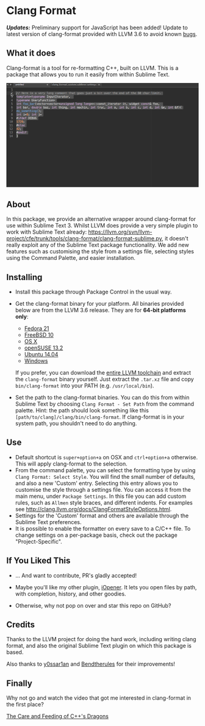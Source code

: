 Clang Format
============

***Updates:***
Preliminary support for JavaScript has been added! Update to latest version
of clang-format provided with LLVM 3.6 to avoid known [bugs](https://github.com/rosshemsley/SublimeClangFormat/pull/4).

What it does
------------
Clang-format is a tool for re-formatting C++, built on LLVM. This is a
package that allows you to run it easily from within Sublime Text.

![demo](https://raw.githubusercontent.com/rosshemsley/demos/master/clang_format.gif)

About
-----
In this package, we provide an alternative wrapper around clang-format
for use within Sublime Text 3. Whilst LLVM does provide a very simple plugin
to work with Sublime Text already:
https://llvm.org/svn/llvm-project/cfe/trunk/tools/clang-format/clang-format-sublime.py,
it doesn't really exploit any of the Sublime Text package functionality.
We add new features such as customising the style from a settings file,
selecting styles using the Command Palette, and easier installation.

Installing
----------
- Install this package through Package Control in the usual way.
- Get the clang-format binary for your platform. All binaries provided below are from
  the LLVM 3.6 release. They are for **64-bit platforms only**:
  - [Fedora 21](http://107.170.192.246:8001/llvm3.6/fedora21/clang-format)
  - [FreeBSD 10](http://107.170.192.246:8001/llvm3.6/freebsd10/clang-format)
  - [OS X](http://107.170.192.246:8001/llvm3.6/osx/clang-format)
  - [openSUSE 13.2](http://107.170.192.246:8001/llvm3.6/opensuse13.2/clang-format)
  - [Ubuntu 14.04](http://107.170.192.246:8001/llvm3.6/ubuntu14.04/clang-format)
  - [Windows](http://107.170.192.246:8001/llvm3.6/windows/clang-format.exe)

  If you prefer, you can download the [entire LLVM toolchain](http://llvm.org/releases/download.html)
  and extract the `clang-format` binary yourself. Just extract the `.tar.xz`
  file and copy `bin/clang-format` into your PATH (e.g. `/usr/local/bin`).
- Set the path to the clang-format binaries. You can do this from within Sublime
  Text by choosing `Clang Format - Set Path` from the command palette.  Hint:
  the path should look something like this `[path/to/clang]/clang/bin/clang-format`.
  If clang-format is in your system path, you shouldn't need to do anything.

Use
---
- Default shortcut is `super+option+a` on OSX and `ctrl+option+a` otherwise.
  This will apply clang-format to the selection.
- From the command palette, you can select the formatting type by using
  `Clang Format: Select Style`. You will find the small number of defaults,
  and also a new 'Custom' entry. Selecting this entry allows you to customise
  the style through a settings file. You can access it from the main menu,
  under `Package Settings`. In this file you can add custom rules, such
  as `Allmen` style braces, and different indents. For examples see
  http://clang.llvm.org/docs/ClangFormatStyleOptions.html.
- Settings for the 'Custom' format and others are available through the Sublime
  Text preferences.
- It is possible to enable the formatter on every
  save to a C/C++ file. To change settings on a per-package basis, check out the
  package "Project-Specific".


If You Liked This
-----------------
- ... And want to contribute, PR's gladly accepted!

- Maybe you'll like my other plugin, [iOpener](https://github.com/rosshemsley/iOpener).
It lets you open files by path, with completion, history, and other goodies.

- Otherwise, why not pop on over and star this repo on GitHub?

Credits
-------
Thanks to the LLVM project for doing the hard work, including writing clang
format, and also the original Sublime Text plugin on which this package is
based.

Also thanks to [y0ssar1an](https://github.com/y0ssar1an) and [Bendtherules](https://github.com/bendtherules) for their improvements!

Finally
--------
Why not go and watch the video that got me interested in clang-format in
the first place?

[The Care and Feeding of C++'s Dragons](http://channel9.msdn.com/Events/GoingNative/2013/The-Care-and-Feeding-of-C-s-Dragons)
